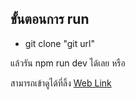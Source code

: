 ## ขั้นตอนการ run

- git clone "git url"

แล้วรัน npm run dev ได้เลย หรือ

สามารถเข้าดูได้ที่ลิ้ง [Web Link]()
